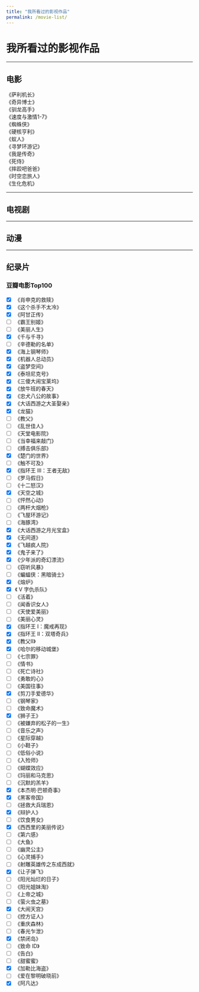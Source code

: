 ```yaml
---
title: "我所看过的影视作品"
permalink: /movie-list/
---
```

# 我所看过的影视作品
--------------------------
## 电影

《萨利机长》      
《奇异博士》         
《驯龙高手》           
《速度与激情1-7》     
《蜘蛛侠》    
《硬核亨利》    
《蚁人》        
《寻梦环游记》    
《我是传奇》      
《死侍》      
《摔跤吧爸爸》          
《时空恋旅人》        
《生化危机》

--------------------------

## 电视剧

--------------------------

## 动漫

--------------------------

## 纪录片


### 豆瓣电影Top100

- [x] 《肖申克的救赎》    
- [x] 《这个杀手不太冷》    
- [x] 《阿甘正传》    
- [ ] 《霸王别姬》    
- [ ] 《美丽人生》    
- [x] 《千与千寻》    
- [ ] 《辛德勒的名单》    
- [x] 《海上钢琴师》    
- [x] 《机器人总动员》    
- [x] 《盗梦空间》    
- [x] 《泰坦尼克号》    
- [x] 《三傻大闹宝莱坞》    
- [x] 《放牛班的春天》    
- [x] 《忠犬八公的故事》    
- [x] 《大话西游之大圣娶亲》    
- [x] 《龙猫》    
- [ ] 《教父》    
- [ ] 《乱世佳人》    
- [ ] 《天堂电影院》    
- [ ] 《当幸福来敲门》    
- [ ] 《搏击俱乐部》    
- [x] 《楚门的世界》    
- [ ] 《触不可及》    
- [x] 《指环王 Ⅲ：王者无敌》    
- [ ] 《罗马假日》    
- [ ] 《十二怒汉》    
- [x] 《天空之城》    
- [ ] 《怦然心动》    
- [ ] 《两杆大烟枪》    
- [ ] 《飞屋环游记》    
- [ ] 《海豚湾》    
- [x] 《大话西游之月光宝盒》    
- [x] 《无间道》    
- [x] 《飞越疯人院》    
- [x] 《鬼子来了》    
- [x] 《少年派的奇幻漂流》    
- [ ] 《窃听风暴》    
- [ ] 《蝙蝠侠：黑暗骑士》    
- [x] 《熔炉》    
- [x] 《 V 字仇杀队》    
- [ ] 《活着》    
- [ ] 《闻香识女人》    
- [ ] 《天使爱美丽》    
- [ ] 《美丽心灵》    
- [x] 《指环王 Ⅰ：魔戒再现》    
- [x] 《指环王 Ⅱ：双塔奇兵》    
- [x] 《教父Ⅱ》    
- [x] 《哈尔的移动城堡》    
- [ ] 《七宗罪》    
- [ ] 《情书》    
- [ ] 《死亡诗社》    
- [ ] 《勇敢的心》    
- [ ] 《美国往事》    
- [x] 《剪刀手爱德华》    
- [ ] 《钢琴家》    
- [ ] 《致命魔术》    
- [x] 《狮子王》    
- [ ] 《被嫌弃的松子的一生》    
- [ ] 《音乐之声》    
- [ ] 《星际穿越》    
- [ ] 《小鞋子》    
- [ ] 《低俗小说》    
- [ ] 《入殓师》    
- [ ] 《蝴蝶效应》    
- [ ] 《玛丽和马克思》    
- [ ] 《沉默的羔羊》    
- [x] 《本杰明·巴顿奇事》    
- [x] 《黑客帝国》    
- [ ] 《拯救大兵瑞恩》    
- [x] 《辩护人》    
- [ ] 《饮食男女》    
- [x] 《西西里的美丽传说》    
- [ ] 《第六感》    
- [ ] 《大鱼》    
- [ ] 《幽灵公主》    
- [ ] 《心灵捕手》    
- [ ] 《射雕英雄传之东成西就》    
- [x] 《让子弹飞》    
- [ ] 《阳光灿烂的日子》    
- [ ] 《阳光姐妹淘》    
- [ ] 《上帝之城》    
- [ ] 《萤火虫之墓》    
- [x] 《大闹天宫》    
- [ ] 《控方证人》    
- [ ] 《重庆森林》    
- [ ] 《春光乍泄》    
- [x] 《禁闭岛》    
- [ ] 《致命 ID》    
- [ ] 《告白》    
- [ ] 《甜蜜蜜》    
- [x] 《加勒比海盗》    
- [ ] 《爱在黎明破晓前》    
- [x] 《阿凡达》
